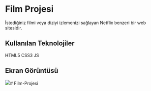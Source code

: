 <h1> Film Projesi </h1>

İstediğiniz filmi veya diziyi izlemenizi sağlayan Netflix benzeri bir web sitesidir.

<h2>Kullanılan Teknolojiler</h2>

HTML5 CSS3 JS

<h2>Ekran Görüntüsü</h2>

![](film.gif)# Film-Projesi
